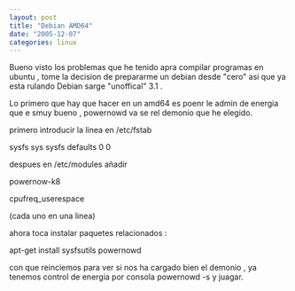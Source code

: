 ```yaml
---
layout: post
title: "Debian AMD64"
date: "2005-12-07"
categories: linux
---
```


Bueno visto los problemas que he tenido apra compilar programas en ubuntu , tome la decision de prepararme un debian desde "cero" asi que ya esta rulando Debian sarge "unoffical" 3.1 .

Lo primero que hay que hacer en un amd64 es poenr le admin de energia que e smuy bueno , powernowd va se rel demonio que he elegido.

primero introducir la linea en /etc/fstab

sysfs sys sysfs defaults 0 0

despues en /etc/modules añadir

powernow-k8

cpufreq\_userespace

(cada uno en una linea)

ahora toca instalar paquetes relacionados :

apt-get install sysfsutils powernowd

con que reinciemos para ver si nos ha cargado bien el demonio , ya tenemos control de energia por consola powernowd -s y juagar.
